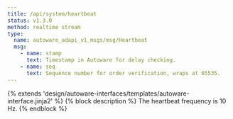 ```yaml
---
title: /api/system/heartbeat
status: v1.3.0
method: realtime stream
type:
  name: autoware_adapi_v1_msgs/msg/Heartbeat
  msg:
    - name: stamp
      text: Timestamp in Autoware for delay checking.
    - name: seq
      text: Sequence number for order verification, wraps at 65535.
---
```


{% extends 'design/autoware-interfaces/templates/autoware-interface.jinja2' %}
{% block description %}
The heartbeat frequency is 10 Hz.
{% endblock %}
